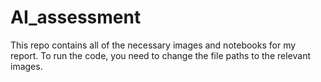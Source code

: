 # AI_assessment
This repo contains all of the necessary images and notebooks for my report.
To run the code, you need to change the file paths to the relevant images. 
